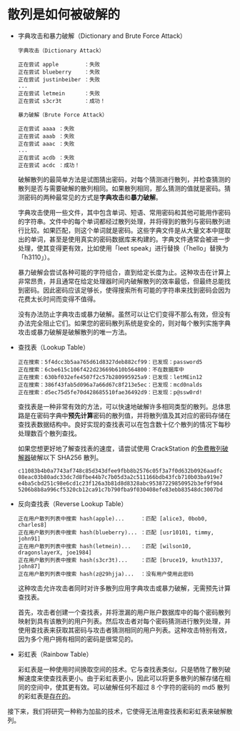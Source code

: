 # 散列是如何被破解的

* 字典攻击和暴力破解（Dictionary and Brute Force Attack）

  ```text
  字典攻击（Dictionary Attack）

  正在尝试 apple        ：失败
  正在尝试 blueberry    ：失败
  正在尝试 justinbeiber ：失败
  ...
  正在尝试 letmein      ：失败
  正在尝试 s3cr3t       ：成功！
  ```

  ```text
  暴力破解（Brute Force Attack）

  正在尝试 aaaa ：失败
  正在尝试 aaab ：失败
  正在尝试 aaac ：失败
  ...
  正在尝试 acdb ：失败
  正在尝试 acdc ：成功！
  ```

  破解散列的最简单方法是试图猜出密码，对每个猜测进行散列，并检查猜测的散列是否与需要破解的散列相同。如果散列相同，那么猜测的值就是密码。猜测密码的两种最常见的方式是**字典攻击**和**暴力破解**。

  字典攻击使用一些文件，其中包含单词、短语、常用密码和其他可能用作密码的字符串。文件中的每个单词都经过散列处理，并将得到的散列与密码散列进行比较。如果匹配，则这个单词就是密码。这些字典文件是从大量文本中提取出的单词，甚至是使用真实的密码数据库来构建的。字典文件通常会被进一步处理，使其变得更有效，比如使用「leet speak」进行替换（「hello」替换为「h3110」）。

  暴力破解会尝试各种可能的字符组合，直到给定长度为止。这种攻击在计算上非常昂贵，并且通常在给定处理器时间内破解散列的效率最低，但最终总能找到密码。因此密码应该足够长，使得搜索所有可能的字符串来找到密码会因为花费太长时间而变得不值得。

  没有办法防止字典攻击或暴力破解。虽然可以让它们变得不那么有效，但没有办法完全阻止它们。如果您的密码散列系统是安全的，则对每个散列实施字典攻击或暴力破解是破解散列的唯一方法。

* 查找表（Lookup Table）

  ```text
  正在搜索：5f4dcc3b5aa765d61d8327deb882cf99：已发现：password5
  正在搜索：6cbe615c106f422d23669b610b564800：不在数据库中
  正在搜索：630bf032efe4507f2c57b280995925a9：已发现：letMEin12
  正在搜索：386f43fab5d096a7a66d67c8f213e5ec：已发现：mcd0nalds
  正在搜索：d5ec75d5fe70d428685510fae36492d9：已发现：p@ssw0rd!
  ```

  查找表是一种非常有效的方法，可以快速地破解许多相同类型的散列。总体思路是在密码字典中**预先计算**密码的散列值，并将散列值及其对应的密码存储在查找表数据结构中。良好实现的查找表可以在包含数十亿个散列的情况下每秒处理数百个散列查找。

  如果您想更好地了解查找表的速度，请尝试使用 CrackStation 的[免费散列破解器](https://crackstation.net/)破解以下 SHA256 散列。

  ```text
  c11083b4b0a7743af748c85d343dfee9fbb8b2576c05f3a7f0d632b0926aadfc
  08eac03b80adc33dc7d8fbe44b7c7b05d3a2c511166bdb43fcb710b03ba919e7
  e4ba5cbd251c98e6cd1c23f126a3b81d8d8328abc95387229850952b3ef9f904
  5206b8b8a996cf5320cb12ca91c7b790fba9f030408efe83ebb83548dc3007bd
  ```

* 反向查找表（Reverse Lookup Table）

  ```text
  正在用户散列列表中搜索 hash(apple)...     ：匹配 [alice3, 0bob0, charles8]
  正在用户散列列表中搜索 hash(blueberry)... ：匹配 [usr10101, timmy, john91]
  正在用户散列列表中搜索 hash(letmein)...   ：匹配 [wilson10, dragonslayerX, joe1984]
  正在用户散列列表中搜索 hash(s3cr3t)...    ：匹配 [bruce19, knuth1337, john87]
  正在用户散列列表中搜索 hash(z@29hjja)...  ：没有用户使用此密码
  ```

  这种攻击允许攻击者同时对许多散列应用字典攻击或暴力破解，无需预先计算查找表。

  首先，攻击者创建一个查找表，并将泄漏的用户账户数据库中的每个密码散列映射到具有该散列的用户列表。然后攻击者对每个密码猜测进行散列处理，并使用查找表来获取其密码与攻击者猜测相同的用户列表。这种攻击特别有效，因为多个用户拥有相同的密码是很常见的。

* 彩虹表（Rainbow Table）

  彩虹表是一种使用时间换取空间的技术。它与查找表类似，只是牺牲了散列破解速度来使查找表更小。由于彩虹表更小，因此可以将更多散列的解存储在相同的空间中，使其更有效。可以破解任何不超过 8 个字符的密码的 md5 散列的彩虹表是[存在的](http://www.freerainbowtables.com/en/tables2/)。

接下来，我们将研究一种称为加盐的技术，它使得无法用查找表和彩虹表来破解散列。
